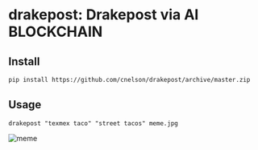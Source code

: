 # drakepost: Drakepost via AI BLOCKCHAIN

## Install

```bash
pip install https://github.com/cnelson/drakepost/archive/master.zip
```

## Usage
```
drakepost "texmex taco" "street tacos" meme.jpg
```
![meme](https://user-images.githubusercontent.com/604163/37857815-94aa351c-2ebb-11e8-8eb0-39566b9ea918.jpg)
